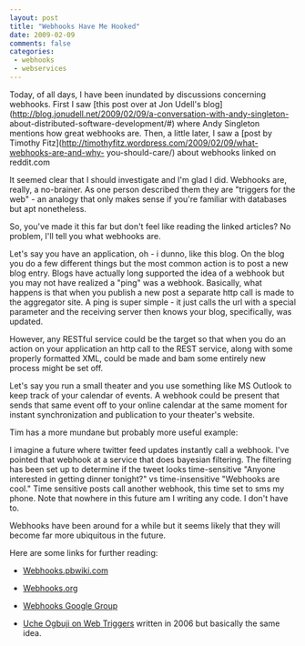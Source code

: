 ```yaml
---
layout: post
title: "Webhooks Have Me Hooked"
date: 2009-02-09
comments: false
categories:
 - webhooks
 - webservices
---
```

Today, of all days, I have been inundated by discussions concerning webhooks.
First I saw [this post over at Jon Udell's
blog](http://blog.jonudell.net/2009/02/09/a-conversation-with-andy-singleton-
about-distributed-software-development/#) where Andy Singleton mentions how
great webhooks are. Then, a little later, I saw a [post by Timothy
Fitz](http://timothyfitz.wordpress.com/2009/02/09/what-webhooks-are-and-why-
you-should-care/) about webhooks linked on reddit.com  
  
It seemed clear that I should investigate and I'm glad I did. Webhooks are,
really, a no-brainer. As one person described them they are "triggers for the
web" - an analogy that only makes sense if you're familiar with databases but
apt nonetheless.  
  
So, you've made it this far but don't feel like reading the linked articles?
No problem, I'll tell you what webhooks are.  
  
Let's say you have an application, oh - i dunno, like this blog. On the blog
you do a few different things but the most common action is to post a new blog
entry. Blogs have actually long supported the idea of a webhook but you may
not have realized a "ping" was a webhook. Basically, what happens is that when
you publish a new post a separate http call is made to the aggregator site. A
ping is super simple - it just calls the url with a special parameter and the
receiving server then knows your blog, specifically, was updated.  
  
However, any RESTful service could be the target so that when you do an action
on your application an http call to the REST service, along with some properly
formatted XML, could be made and bam some entirely new process might be set
off.  
  
Let's say you run a small theater and you use something like MS Outlook to
keep track of your calendar of events. A webhook could be present that sends
that same event off to your online calendar at the same moment for instant
synchronization and publication to your theater's website.  
  
Tim has a more mundane but probably more useful example:  

>  
I imagine a future where twitter feed updates instantly call a webhook. I've
pointed that webhook at a service that does bayesian filtering. The filtering
has been set up to determine if the tweet looks time-sensitive "Anyone
interested in getting dinner tonight?" vs time-insensitive "Webhooks are
cool." Time sensitive posts call another webhook, this time set to sms my
phone. Note that nowhere in this future am I writing any code. I don't have
to.  

  
  
Webhooks have been around for a while but it seems likely that they will
become far more ubiquitous in the future.  
  
Here are some links for further reading:  

  

  * [Webhooks.pbwiki.com](http://webhooks.pbwiki.com/)
  

  * [Webhooks.org](http://blog.webhooks.org/)
  

  * [Webhooks Google Group](http://groups.google.com/group/webhooks)
  

  * [Uche Ogbuji on Web Triggers](http://notes.4suite.org/Bright_Content:Design:Web_Triggers) written in 2006 but basically the same idea.
  

